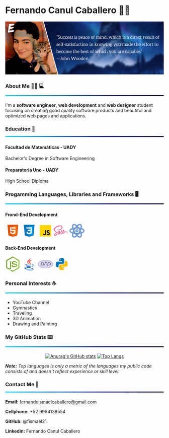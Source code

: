 # Fernando Canul Caballero 🙋‍♂️
![BackGround](https://github.com/fismael21/fismael21/blob/main/img/Cover-Quote-1.png)

### About Me 🙆‍♂️ 💻 ![BackGround](https://github.com/fismael21/fismael21/blob/main/img/Line.png)
I'm a **software engineer**, **web development** and **web designer** student focusing on creating good quality software products and beautiful and optimized web pages and applications.

### Education 🏫 ![BackGround](https://github.com/fismael21/fismael21/blob/main/img/Line.png)
#### Facultad de Matemáticas - UADY
Bachelor's Degree in Software Engineering
#### Preparatoria Uno - UADY
High School Diploma

### Progamming Languages, Libraries and Frameworks 🖥️ ![BackGround](https://github.com/fismael21/fismael21/blob/main/img/Line.png)

#### Frond-End Development
<img src="https://github.com/fismael21/fismael21/blob/main/img/html.svg" alt="html" width="48" height="48"/> <img src="https://github.com/fismael21/fismael21/blob/main/img/css.svg" alt="css" width="48" height="48"/> <img src="https://github.com/fismael21/fismael21/blob/main/img/js.svg" alt="javascript" width="48" height="48"/><img src="https://github.com/fismael21/fismael21/blob/main/img/sass.svg" alt="sass" width="48" height="48"/> <img src="https://github.com/fismael21/fismael21/blob/main/img/react.svg" alt="react" width="48" height="48"/>

#### Back-End Development
<img src="https://github.com/fismael21/fismael21/blob/main/img/node.js.png" alt="node.js" width="48" height="48"/> <img src="https://github.com/fismael21/fismael21/blob/main/img/java.svg" alt="java" width="48" height="48"/> <img src="https://github.com/fismael21/fismael21/blob/main/img/php.svg" alt="php" width="48" height="48"/>  <img src="https://github.com/fismael21/fismael21/blob/main/img/python.svg" alt="python" width="48" height="48"/> 

### Personal Interests ☕ ![BackGround](https://github.com/fismael21/fismael21/blob/main/img/Line.png)
- YouTube Channel
- Gymnastics
- Traveling
- 3D Animation
- Drawing and Painting

### My GitHub Stats ⌨️ ![BackGround](https://github.com/fismael21/fismael21/blob/main/img/Line.png)

<div align="center">

  [![Anurag's GitHub stats](https://github-readme-stats.vercel.app/api?username=fismael21&show_icons=true&theme=github_dark&hide_border=true)](https://github.com/anuraghazra/github-readme-stats) [![Top Langs](https://github-readme-stats.vercel.app/api/top-langs/?username=fismael21&layout=compact&theme=github_dark&hide_border=true)](https://github.com/anuraghazra/github-readme-stats)

</div>

<p><i><b>Note:</b> Top languages is only a metric of the languages my public code consists of and doesn't reflect experience or skill level.</i></p>

### Contact Me 📧 ![BackGround](https://github.com/fismael21/fismael21/blob/main/img/Line.png)
**Email:** fernandoismaelcaballero@gmail.com

**Cellphone:** +52 9994138554

**GitHub:** @fismael21

**Linkedin:** Fernando Canul Caballero
